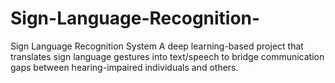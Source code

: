 # Sign-Language-Recognition-
Sign Language Recognition System A deep learning-based project that translates sign language gestures into text/speech to bridge communication gaps between hearing-impaired individuals and others. 
